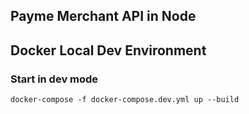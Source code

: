 ## Payme Merchant API in Node
## Docker Local Dev Environment 

### Start in dev mode
  `docker-compose -f docker-compose.dev.yml up --build`
